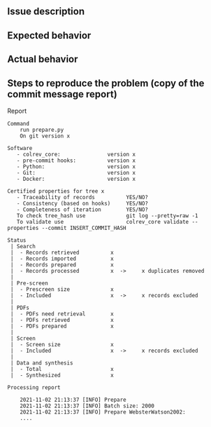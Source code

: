 ## Issue description


## Expected behavior


## Actual behavior


## Steps to reproduce the problem (copy of the commit message report)

Report

    Command
        run prepare.py
        On git version x

    Software
       - colrev_core:               version x
       - pre-commit hooks:          version x
       - Python:                    version x
       - Git:                       version x
       - Docker:                    version x

    Certified properties for tree x
       - Traceability of records          YES/NO?
       - Consistency (based on hooks)     YES/NO?
       - Completeness of iteration        YES/NO?
       To check tree_hash use             git log --pretty=raw -1
       To validate use                    colrev_core validate --properties --commit INSERT_COMMIT_HASH

    Status
     | Search
     |  - Records retrieved          x
     |  - Records imported           x
     |  - Records prepared           x
     |  - Records processed          x  ->     x duplicates removed
     |
     | Pre-screen
     |  - Prescreen size             x
     |  - Included                   x  ->     x records excluded
     |
     | PDFs
     |  - PDFs need retrieval        x
     |  - PDFs retrieved             x
     |  - PDFs prepared              x
     |
     | Screen
     |  - Screen size                x
     |  - Included                   x  ->     x records excluded
     |
     | Data and synthesis
     |  - Total                      x
     |  - Synthesized                x

    Processing report

        2021-11-02 21:13:37 [INFO] Prepare
        2021-11-02 21:13:37 [INFO] Batch size: 2000
        2021-11-02 21:13:37 [INFO] Prepare WebsterWatson2002:
        ....
